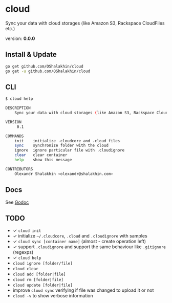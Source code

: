 # cloud

Sync your data with cloud storages (like Amazon S3, Rackspace CloudFiles etc.)

version: **0.0.0**

## Install & Update

```bash
go get github.com/OShalakhin/cloud
go get -u github.com/OShalakhin/cloud
```

## CLI

```bash
$ cloud help

DESCRIPTION
    Sync your data with cloud storages (like Amazon S3, Rackspace CloudFiles etc.)

VERSION
     0.1

COMMANDS
    init    initialize .cloudcore and .cloud files
    sync    synchronize folder with the cloud
    ignore  ignore particular file with .cloudignore
    clear   clear container
    help    show this message

CONTRIBUTORS
    Olexandr Shalakhin <olexandr@shalakhin.com>

```

## Docs

See [Godoc](http://godoc.org/github.com/OShalakhin/cloud)

## TODO

- &#10003; `cloud init `
- &#10003; initialize `~/.cloudcore`, `.cloud` and `.cloudignore` with samples
- &#10003; `cloud sync [container name]` (almost - create operation left)
- &#10003; support `.cloudignore` and support the same behaviour like `.gitignore` (regexps)
- &#10003; `cloud help`
- `cloud ignore [folder/file]`
- `cloud clear`
- `cloud add [folder|file]`
- `cloud rm [folder|file]`
- `cloud update [folder|file]`
- improve `cloud sync` verifying if file was changed to upload it or not
- `cloud -v` to show verbose information
